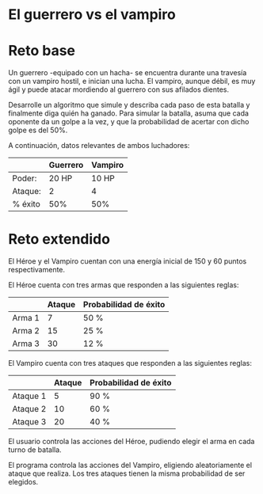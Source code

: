 # El guerrero vs el vampiro

# Reto base

Un guerrero -equipado con un hacha- se encuentra durante una travesía con un vampiro hostil, e inician una lucha. El vampiro, aunque débil, es muy ágil y puede atacar mordiendo al guerrero con sus afilados dientes. 

Desarrolle un algoritmo que simule y describa cada paso de esta batalla y finalmente diga quién ha ganado. Para simular la batalla, asuma que cada oponente da un golpe a la vez, y que la probabilidad de acertar con dicho golpe es del 50%.

A continuación, datos relevantes de ambos luchadores:
 
| | Guerrero | Vampiro |
|-|-|-|
|Poder:|20 HP|10 HP|
|Ataque:|2|4|
|% éxito|50%|50%

# Reto extendido

El Héroe y el Vampiro cuentan con una energía inicial de 150 y 60 puntos respectivamente.

El Héroe cuenta con tres armas que responden a las siguientes reglas:

| | Ataque | Probabilidad de éxito |
|-|-|-|
| Arma 1 | 7 | 50 % |
| Arma 2 | 15 | 25 % |
| Arma 3 | 30 | 12 % |

El Vampiro cuenta con tres ataques que responden a las siguientes reglas:

| | Ataque | Probabilidad de éxito |
|-|-|-|
| Ataque 1 | 5 | 90 % |
| Ataque 2 | 10 | 60 % |
| Ataque 3 | 20 | 40 % |

El usuario controla las acciones del Héroe, pudiendo elegir el arma en cada turno de batalla. 

El programa controla las acciones del Vampiro, eligiendo aleatoriamente el ataque que realiza. Los tres ataques tienen la misma probabilidad de ser elegidos.
